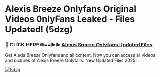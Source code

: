 # Alexis Breeze Onlyfans Original Videos 0nlyFans Leaked - Files Updated! (5dzg)

<h3>🔴 CLICK HERE 🌐==►► <a href="https://tinyurl.com/3hn5wdd3" rel="nofollow">Alexis Breeze Onlyfans Updated Files</a></h3>

Get Alexis Breeze Onlyfans and all content. Now you can access all videos and pictures of Alexis Breeze Onlyfans. New Updated Files 2025!

[![5dzg](https://i.imgur.com/4HnBqBT.gif)](https://tinyurl.com/3hn5wdd3)
